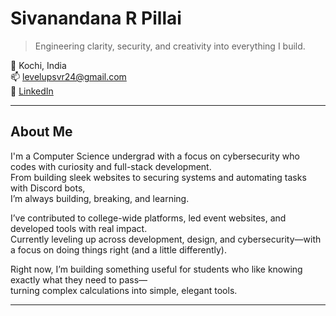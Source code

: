 # Sivanandana R Pillai

> Engineering clarity, security, and creativity into everything I build.

📍 Kochi, India  
📫 [levelupsvr24@gmail.com](mailto:levelupsvr24@gmail.com)  
🔗 [LinkedIn](https://linkedin.com/in/sivanandana-r-pillai-86b0822b3)

---

## About Me

I'm a Computer Science undergrad with a focus on cybersecurity who codes with curiosity and full-stack development.  
From building sleek websites to securing systems and automating tasks with Discord bots,  
I’m always building, breaking, and learning.

I’ve contributed to college-wide platforms, led event websites, and developed tools with real impact.  
Currently leveling up across development, design, and cybersecurity—with a focus on doing things right (and a little differently).

Right now, I’m building something useful for students who like knowing exactly what they need to pass—  
turning complex calculations into simple, elegant tools.

---



